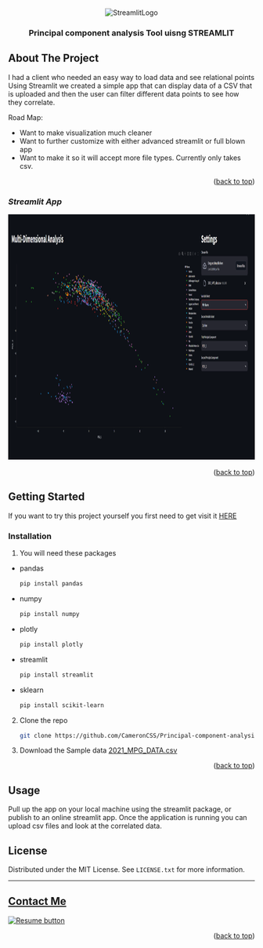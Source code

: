 <a name="readme-top"></a>


<!-- PROJECT LOGO -->
<br />
<div align="center">

<img src="https://streamlit.io/images/brand/streamlit-logo-secondary-colormark-darktext.svg" alt="StreamlitLogo" height="150">

  <h3 align="center">Principal component analysis Tool uisng STREAMLIT</h3>
</div>


<!-- ABOUT THE PROJECT -->
## About The Project

I had a client who needed an easy way to load data and see relational points
<br>
Using Streamlit we created a simple app that can display data of a CSV that is uploaded and then the user can filter different data points to see how they correlate.

Road Map:
* Want to make visualization much cleaner
* Want to further customize with either advanced streamlit or full blown app
* Want to make it so it will accept more file types. Currently only takes csv.



<p align="right">(<a href="#readme-top">back to top</a>)</p>



### *Streamlit App*
 <img src="https://raw.githubusercontent.com/CameronCSS/Principal-component-analysis/main/PCA.PNG" alt="AzureMapApiLogo" height="500">



<p align="right">(<a href="#readme-top">back to top</a>)</p>



<!-- GETTING STARTED -->
## Getting Started

If you want to try this project yourself you first need to get visit it [HERE]()

### Installation

1. You will need these packages
* pandas
  ```sh
  pip install pandas
  ```
* numpy
  ```sh
  pip install numpy
  ```
* plotly
  ```sh
  pip install plotly
  ```
* streamlit
  ```sh
  pip install streamlit
  ```
* sklearn
  ```sh
  pip install scikit-learn
  ```


2. Clone the repo
   ```sh
   git clone https://github.com/CameronCSS/Principal-component-analysis.git
   ```
3. Download the Sample data
   [2021_MPG_DATA.csv](https://github.com/CameronCSS/Principal-component-analysis/blob/main/2021_MPG_data.csv)

<p align="right">(<a href="#readme-top">back to top</a>)</p>



<!-- USAGE EXAMPLES -->
## Usage

Pull up the app on your local machine using the streamlit package, or publish to an online streamlit app.
Once the application is running you can upload csv files and look at the correlated data.




<!-- LICENSE -->
## License

Distributed under the MIT License. See `LICENSE.txt` for more information.



----

<a name="Contact"></a> 
## <a href="https://camdoesdata.com/#contact">Contact Me</a>

  </table>
  <p style="margin-left: auto;">
    <a href="https://drive.google.com/file/d/1YaM4hDtt2-79ShBVTN06Y3BU79LvFw6J/view?usp=sharing" target="_blank" rel="noopener noreferrer">
      <img src="https://user-images.githubusercontent.com/121735588/215364205-abdfc0ac-53db-4733-8d43-b57c1bafb802.png" alt="Resume button">
    </a>
  </p>
</div>


<p align="right">(<a href="#readme-top">back to top</a>)</p>

